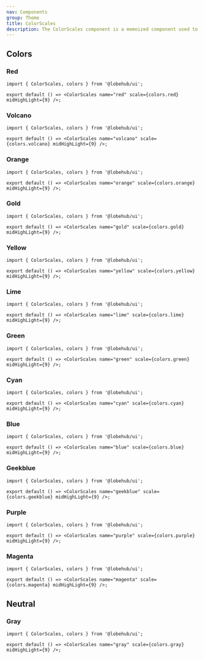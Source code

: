 ```yaml
---
nav: Components
group: Theme
title: ColorScales
description: The ColorScales component is a memoized component used to display a color scale. It receives props containing the name of the scale, the color scale items, and a number representing the index of the mid-highlight. The component renders a set of ScaleRow components, each representing a different part of the color scale.
---
```


## Colors

### Red

```tsx
import { ColorScales, colors } from '@lobehub/ui';

export default () => <ColorScales name="red" scale={colors.red} midHighLight={9} />;
```

### Volcano

```tsx
import { ColorScales, colors } from '@lobehub/ui';

export default () => <ColorScales name="volcano" scale={colors.volcano} midHighLight={9} />;
```

### Orange

```tsx
import { ColorScales, colors } from '@lobehub/ui';

export default () => <ColorScales name="orange" scale={colors.orange} midHighLight={9} />;
```

### Gold

```tsx
import { ColorScales, colors } from '@lobehub/ui';

export default () => <ColorScales name="gold" scale={colors.gold} midHighLight={9} />;
```

### Yellow

```tsx
import { ColorScales, colors } from '@lobehub/ui';

export default () => <ColorScales name="yellow" scale={colors.yellow} midHighLight={9} />;
```

### Lime

```tsx
import { ColorScales, colors } from '@lobehub/ui';

export default () => <ColorScales name="lime" scale={colors.lime} midHighLight={9} />;
```

### Green

```tsx
import { ColorScales, colors } from '@lobehub/ui';

export default () => <ColorScales name="green" scale={colors.green} midHighLight={9} />;
```

### Cyan

```tsx
import { ColorScales, colors } from '@lobehub/ui';

export default () => <ColorScales name="cyan" scale={colors.cyan} midHighLight={9} />;
```

### Blue

```tsx
import { ColorScales, colors } from '@lobehub/ui';

export default () => <ColorScales name="blue" scale={colors.blue} midHighLight={9} />;
```

### Geekblue

```tsx
import { ColorScales, colors } from '@lobehub/ui';

export default () => <ColorScales name="geekblue" scale={colors.geekblue} midHighLight={9} />;
```

### Purple

```tsx
import { ColorScales, colors } from '@lobehub/ui';

export default () => <ColorScales name="purple" scale={colors.purple} midHighLight={9} />;
```

### Magenta

```tsx
import { ColorScales, colors } from '@lobehub/ui';

export default () => <ColorScales name="magenta" scale={colors.magenta} midHighLight={9} />;
```

## Neutral

### Gray

```tsx
import { ColorScales, colors } from '@lobehub/ui';

export default () => <ColorScales name="gray" scale={colors.gray} midHighLight={9} />;
```
